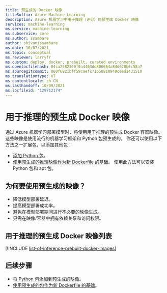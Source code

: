 ```yaml
---
title: 预生成的 Docker 映像
titleSuffix: Azure Machine Learning
description: Azure 机器学习中用于推理（评分）的预生成 Docker 映像
services: machine-learning
ms.service: machine-learning
ms.subservice: core
ms.author: ssambare
author: shivanissambare
ms.date: 10/07/2021
ms.topic: conceptual
ms.reviewer: larryfr
ms.custom: deploy, docker, prebuilt, curated environments
ms.openlocfilehash: 04ca2582360f0a4463dd806664a84d020b0c58a7
ms.sourcegitcommit: 860f6821bff59caefc71b50810949ceed1431510
ms.translationtype: HT
ms.contentlocale: zh-CN
ms.lasthandoff: 10/09/2021
ms.locfileid: "129712174"
---
```

# <a name="prebuilt-docker-images-for-inference"></a>用于推理的预生成 Docker 映像

通过 Azure 机器学习部署模型时，将使用用于推理的预生成 Docker 容器映像。  这些映像是使用流行的机器学习框架和 Python 包预生成的。 你还可以使用以下方法之一扩展包，以添加其他包：

* [添加 Python 包](how-to-prebuilt-docker-images-inference-python-extensibility.md)。
* [使用预生成的推理映像作为新 Dockerfile 的基础](how-to-extend-prebuilt-docker-image-inference.md)。 使用此方法可以安装 Python 包和 apt 包。

## <a name="why-should-i-use-prebuilt-images"></a>为何要使用预生成的映像？

* 降低模型部署延迟。
* 提高模型部署成功率。
* 避免在模型部署期间进行不必要的映像生成。
* 只需在映像/容器中拥有依赖关系和访问权限。 

## <a name="list-of-prebuilt-docker-images-for-inference"></a>用于推理的预生成 Docker 映像列表 

[!INCLUDE [list-of-inference-prebuilt-docker-images](../../includes/aml-inference-list-prebuilt-docker-images.md)]

## <a name="next-steps"></a>后续步骤

* [将 Python 包添加到预生成的映像](how-to-prebuilt-docker-images-inference-python-extensibility.md)。
* [使用预生成的包作为新 Dockerfile 的基础](how-to-extend-prebuilt-docker-image-inference.md)。